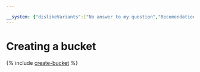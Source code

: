 ```yaml
---

__system: {"dislikeVariants":["No answer to my question","Recomendations didn't help","The content doesn't match title","Other"]}
---
```

# Creating a bucket

{% include [create-bucket](../../../_includes/storage/create-bucket.md) %}